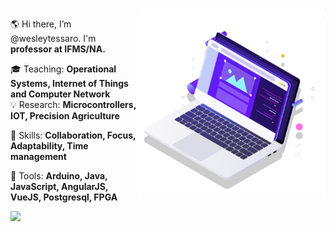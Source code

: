 

<img src="pc.svg" min-width="300px" max-width="300px" width="300px" align="right" alt="Computador">
<p align="left"> 
  🌎 Hi there, I’m @wesleytessaro. I'm <strong>professor at IFMS/NA.</strong> 
</p>

<p align="left"> 
  🎓 Teaching: <strong>Operational Systems, Internet of Things and Computer Network</strong> <br>
  💡  Research: <strong> Microcontrollers, IOT, Precision Agriculture </strong>

</p>

<p align="left">
  🦄 Skills: <strong>Collaboration, Focus, Adaptability, Time management</strong>
</p>

<p align="left">
  🔧 Tools: <strong>Arduino, Java, JavaScript, AngularJS, VueJS, Postgresql, FPGA</strong>
</p>

<p align="left">
  <a href="http://lattes.cnpq.br/4657948104547833" alt="Lattes">
    <img src="https://img.shields.io/badge/-Curriculum Lattes-1C1C1C?style=for-the-badge&logo=Instagram&logoColor=00FFFF&link=http://lattes.cnpq.br/4657948104547833"/>
  </a>
  </p>  
